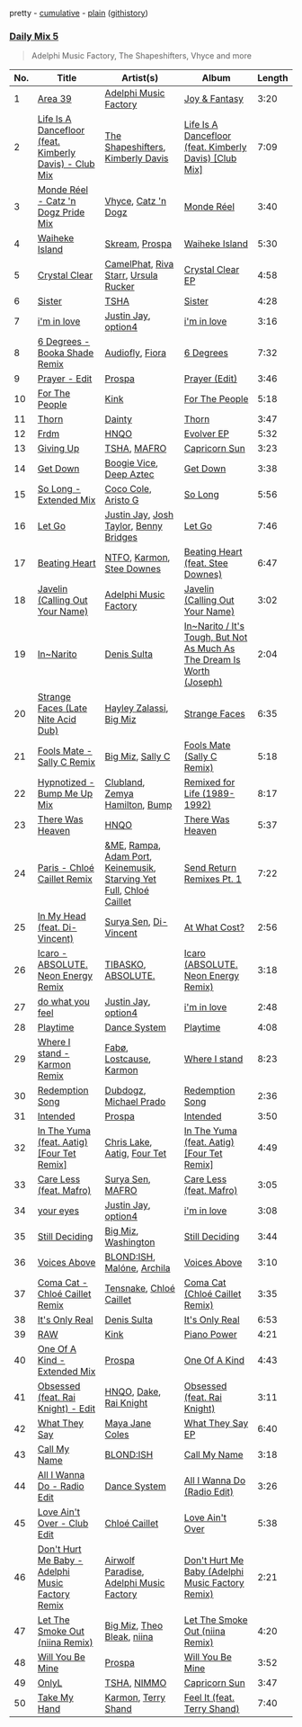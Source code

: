 pretty - [cumulative](/playlists/cumulative/Daily%20Mix%205.md) - [plain](/playlists/plain/37i9dQZF1E36TO0q54WsJv) ([githistory](https://github.githistory.xyz/vitokorn/spotify-playlist-archive/blob/master/playlists/plain/37i9dQZF1E36TO0q54WsJv))

### [Daily Mix 5](https://open.spotify.com/playlist/37i9dQZF1E36TO0q54WsJv)

> Adelphi Music Factory, The Shapeshifters, Vhyce and more

| No. | Title | Artist(s) | Album | Length |
|---|---|---|---|---|
| 1 | [Area 39](https://open.spotify.com/track/51xqoC8MD2eo84eweXnG2b) | [Adelphi Music Factory](https://open.spotify.com/artist/27cAR2QA0zM5v0KL9JNWwe) | [Joy & Fantasy](https://open.spotify.com/album/1TVmyP0kSZaJpDYoN30wNe) | 3:20 |
| 2 | [Life Is A Dancefloor (feat. Kimberly Davis) - Club Mix](https://open.spotify.com/track/0NIa5ds58qFkCO1vUdiLL6) | [The Shapeshifters](https://open.spotify.com/artist/60FV7KyxIH9FH1uq7u8inP), [Kimberly Davis](https://open.spotify.com/artist/1mQYmp7PviGfyjSb2oJ6gJ) | [Life Is A Dancefloor (feat. Kimberly Davis) [Club Mix]](https://open.spotify.com/album/7atvMwptTSmNdSPcefbfFG) | 7:09 |
| 3 | [Monde Réel - Catz 'n Dogz Pride Mix](https://open.spotify.com/track/79LRebOGsw2wyZG9toBTeO) | [Vhyce](https://open.spotify.com/artist/5rzLwPhUU0Fh8KEM021KHa), [Catz 'n Dogz](https://open.spotify.com/artist/5tYqFEuFELxnJZgGmmsfSh) | [Monde Réel](https://open.spotify.com/album/2SnKgyqOhDjZX6ULoq2lF0) | 3:40 |
| 4 | [Waiheke Island](https://open.spotify.com/track/0rXF3ggtZ8HTPHhwVf8B8j) | [Skream](https://open.spotify.com/artist/2jbP92oFLWqPqogflK1wlW), [Prospa](https://open.spotify.com/artist/6HabM2PUM519iIxervGWSb) | [Waiheke Island](https://open.spotify.com/album/2a4x4tRyD3abuCkNffZFzb) | 5:30 |
| 5 | [Crystal Clear](https://open.spotify.com/track/4z8JCLFf8ML8jLxoaLX1p3) | [CamelPhat](https://open.spotify.com/artist/240wlM8vDrf6S4zCyzGj2W), [Riva Starr](https://open.spotify.com/artist/1TRFAJu3Cw64APToZaGk9D), [Ursula Rucker](https://open.spotify.com/artist/3HVMTISidSkv0TNur6fmkj) | [Crystal Clear EP](https://open.spotify.com/album/4EaDHuv13AMmkQuVFrgj4K) | 4:58 |
| 6 | [Sister](https://open.spotify.com/track/2StEq5J2bCq5JiwCKbansz) | [TSHA](https://open.spotify.com/artist/2kLa7JZu4Ijdz1Gle2khZh) | [Sister](https://open.spotify.com/album/4INuwtV1B2dNCUbFkUXtFL) | 4:28 |
| 7 | [i'm in love](https://open.spotify.com/track/2mZZ6auslmDuBAiA6hYU4r) | [Justin Jay](https://open.spotify.com/artist/5k5eiijuHxrGwXp2Pz37GZ), [option4](https://open.spotify.com/artist/2X9xHtIaiUPaMG3jRwsQEO) | [i'm in love](https://open.spotify.com/album/4Xoe35l555OtaZqzov6pQW) | 3:16 |
| 8 | [6 Degrees - Booka Shade Remix](https://open.spotify.com/track/4H7vmEZE5cfDjurReK1WtT) | [Audiofly](https://open.spotify.com/artist/7JfTEfBRAB8ccDajaHdMlT), [Fiora](https://open.spotify.com/artist/2r7POU2f5jV6x3k4vsNwrM) | [6 Degrees](https://open.spotify.com/album/7nbnkp3n60hlZemjxOnmNK) | 7:32 |
| 9 | [Prayer - Edit](https://open.spotify.com/track/4Gd5Cxw7V4JCM9Uj6VpiwL) | [Prospa](https://open.spotify.com/artist/6HabM2PUM519iIxervGWSb) | [Prayer (Edit)](https://open.spotify.com/album/4fW8eARlhtdJkC2b3IeolF) | 3:46 |
| 10 | [For The People](https://open.spotify.com/track/2ykXU2kmtVhlinar4QMGh0) | [Kink](https://open.spotify.com/artist/6yCdWsTDt4Dmb5GMZd5QLb) | [For The People](https://open.spotify.com/album/6T8fHDM3RgTUAhKbKPYwDJ) | 5:18 |
| 11 | [Thorn](https://open.spotify.com/track/5gbKNqRkGkA9rGGaEHxiVg) | [Dainty](https://open.spotify.com/artist/7qz5GofoKgs2V3bSP5quAr) | [Thorn](https://open.spotify.com/album/02hNWAJegoJyW8nwdr1dCP) | 3:47 |
| 12 | [Frdm](https://open.spotify.com/track/5B0cPZgtgVfQAxlMWn8hqD) | [HNQO](https://open.spotify.com/artist/6pkEHKolF0GKjOdbbIEuUg) | [Evolver EP](https://open.spotify.com/album/5nOETkGz2Phgp3VbLxcjSR) | 5:32 |
| 13 | [Giving Up](https://open.spotify.com/track/07mOlP1DQv1ZsQTyCMNzaW) | [TSHA](https://open.spotify.com/artist/2kLa7JZu4Ijdz1Gle2khZh), [MAFRO](https://open.spotify.com/artist/2Y9v3pyVuYM0o8bSLAUUZm) | [Capricorn Sun](https://open.spotify.com/album/5maY5nikux4eBxcRCThzrA) | 3:23 |
| 14 | [Get Down](https://open.spotify.com/track/2qBqAH6QbDf0wSZrJ68qXM) | [Boogie Vice](https://open.spotify.com/artist/0UGYVDVkyoa44bvIjJdRh7), [Deep Aztec](https://open.spotify.com/artist/5getpnTxZMpYRlfyXOjQQw) | [Get Down](https://open.spotify.com/album/3gzKIMG7J3BBT9cYVQDdJf) | 3:38 |
| 15 | [So Long - Extended Mix](https://open.spotify.com/track/0uZ7qrV0jMLwwHvqSPuwXh) | [Coco Cole](https://open.spotify.com/artist/1uuWXTqz4q8GvI0ajQiRpI), [Aristo G](https://open.spotify.com/artist/1UN6ANms0goGVAYB1EOAyw) | [So Long](https://open.spotify.com/album/4k0772iH2XCIeAkqlrWBhN) | 5:56 |
| 16 | [Let Go](https://open.spotify.com/track/3Fvh9wFJmy2YgZ604dRNcv) | [Justin Jay](https://open.spotify.com/artist/5k5eiijuHxrGwXp2Pz37GZ), [Josh Taylor](https://open.spotify.com/artist/7DvbKCrqZ3vbOJZ4dP8Siw), [Benny Bridges](https://open.spotify.com/artist/4lP1lKWYqNLYWYtnuTh8OF) | [Let Go](https://open.spotify.com/album/0xLW2rhODVQZNI2siwMZLV) | 7:46 |
| 17 | [Beating Heart](https://open.spotify.com/track/4UBrPLvSGCxOhs05eSsX91) | [NTFO](https://open.spotify.com/artist/3CCu7y87f2RouffJEBLBcC), [Karmon](https://open.spotify.com/artist/5D23i7SCIXNP6GRHte99Md), [Stee Downes](https://open.spotify.com/artist/1REIcVUKiv1NcVivFm1ufJ) | [Beating Heart (feat. Stee Downes)](https://open.spotify.com/album/5SP4G72ud5mMW3cvjmtGRa) | 6:47 |
| 18 | [Javelin (Calling Out Your Name)](https://open.spotify.com/track/7GkVQ8u2hJ1xMTSTqVZj2M) | [Adelphi Music Factory](https://open.spotify.com/artist/27cAR2QA0zM5v0KL9JNWwe) | [Javelin (Calling Out Your Name)](https://open.spotify.com/album/3WHPQT135w07uWeMJtM20v) | 3:02 |
| 19 | [In~Narito](https://open.spotify.com/track/63Rg5ZEtttN93AdJFHO9zp) | [Denis Sulta](https://open.spotify.com/artist/7cDu9zG1gVQrMdSGBAhzvn) | [In~Narito / It's Tough, But Not As Much As The Dream Is Worth (Joseph)](https://open.spotify.com/album/5yCoRawE6r9JUOsjNnjHmg) | 2:04 |
| 20 | [Strange Faces (Late Nite Acid Dub)](https://open.spotify.com/track/3j9mK1zEpkLKhPKNf8Dze8) | [Hayley Zalassi](https://open.spotify.com/artist/6CkWYOPGB6vgMNjXAYRfav), [Big Miz](https://open.spotify.com/artist/16bJAXH14R42AnpN0FtaQo) | [Strange Faces](https://open.spotify.com/album/35oKTmccKcrR2RqizXr60N) | 6:35 |
| 21 | [Fools Mate - Sally C Remix](https://open.spotify.com/track/0nezQkchrWxnx08bwjWEA0) | [Big Miz](https://open.spotify.com/artist/16bJAXH14R42AnpN0FtaQo), [Sally C](https://open.spotify.com/artist/3AkVHCDEo2WuaVtMglFfN8) | [Fools Mate (Sally C Remix)](https://open.spotify.com/album/3BDbcspFHAosFMkYRJJE0K) | 5:18 |
| 22 | [Hypnotized - Bump Me Up Mix](https://open.spotify.com/track/7vidxMamc7huy2V73vpC8A) | [Clubland](https://open.spotify.com/artist/1992WoVCYrCH6PWRVszSlh), [Zemya Hamilton](https://open.spotify.com/artist/3o48wAypr9GSeCC6D5wUvx), [Bump](https://open.spotify.com/artist/3bsDP8aHqTKSGf5egZV33l) | [Remixed for Life (1989-1992)](https://open.spotify.com/album/4OVPqEzuJ93yODz6AIWvzJ) | 8:17 |
| 23 | [There Was Heaven](https://open.spotify.com/track/0hrOwGPRbgdatrxurTEf0r) | [HNQO](https://open.spotify.com/artist/6pkEHKolF0GKjOdbbIEuUg) | [There Was Heaven](https://open.spotify.com/album/2Yq99y3KW6SWkEcnAJHAxA) | 5:37 |
| 24 | [Paris - Chloé Caillet Remix](https://open.spotify.com/track/4J3XYyIJYpXVKenF566F3A) | [&ME](https://open.spotify.com/artist/5mIowAJMp7RKNheelruV5z), [Rampa](https://open.spotify.com/artist/08jywfUS0hp8XYlYs0cvz8), [Adam Port](https://open.spotify.com/artist/2loEsOijJ6XiGzWYFXMIRk), [Keinemusik](https://open.spotify.com/artist/26WKgv73kRHD0gEDKD1i8j), [Starving Yet Full](https://open.spotify.com/artist/49ukBTxilLygQEjsB6Gd1a), [Chloé Caillet](https://open.spotify.com/artist/68ywCN6ZpInbcilOfLBa3a) | [Send Return Remixes Pt. 1](https://open.spotify.com/album/2d10S3TzEDbCwxnTSZH1Bq) | 7:22 |
| 25 | [In My Head (feat. Di-Vincent)](https://open.spotify.com/track/09ssGltHU5tZ4HJG7NZtng) | [Surya Sen](https://open.spotify.com/artist/4hqsQ13aH4njud9LBg2Qap), [Di-Vincent](https://open.spotify.com/artist/6m75dmZElKg3Ji0HLEFyNv) | [At What Cost?](https://open.spotify.com/album/4qAZjzKlFI4c0v0xezQ6I8) | 2:56 |
| 26 | [Icaro - ABSOLUTE. Neon Energy Remix](https://open.spotify.com/track/4ENPCYmECErZ2SXgQpByal) | [TIBASKO](https://open.spotify.com/artist/6xq7g0E52yq4y8Op9X82Uo), [ABSOLUTE.](https://open.spotify.com/artist/7LAUsmZK0QfpJAmapct66h) | [Icaro (ABSOLUTE. Neon Energy Remix)](https://open.spotify.com/album/3vp4dhFXwdEZnsZ9SXaMZF) | 3:18 |
| 27 | [do what you feel](https://open.spotify.com/track/4xtuUid1ffxOy2jXUqTZUW) | [Justin Jay](https://open.spotify.com/artist/5k5eiijuHxrGwXp2Pz37GZ), [option4](https://open.spotify.com/artist/2X9xHtIaiUPaMG3jRwsQEO) | [i'm in love](https://open.spotify.com/album/4Xoe35l555OtaZqzov6pQW) | 2:48 |
| 28 | [Playtime](https://open.spotify.com/track/5FO3tcD7DZpEU0kd7YoawN) | [Dance System](https://open.spotify.com/artist/1ju2puXmReF61q0pjZX0oh) | [Playtime](https://open.spotify.com/album/59lDZsqCd4f4WkUE3laYY8) | 4:08 |
| 29 | [Where I stand - Karmon Remix](https://open.spotify.com/track/649LaABb6G29NNkge0lxzg) | [Fabø](https://open.spotify.com/artist/6PDdu3G4eK1brXt0gN8f6D), [Lostcause](https://open.spotify.com/artist/0I1rHf0aXxcHJT63hMsEmk), [Karmon](https://open.spotify.com/artist/5D23i7SCIXNP6GRHte99Md) | [Where I stand](https://open.spotify.com/album/6CyBMI6MnQOnxc2mPJyZ4w) | 8:23 |
| 30 | [Redemption Song](https://open.spotify.com/track/1tXaxUiefzevWIoz8U2gHL) | [Dubdogz](https://open.spotify.com/artist/4cdyqaBREB68H77QKCrKP1), [Michael Prado](https://open.spotify.com/artist/1MwIRwOW3uLt8PGM9vmsxA) | [Redemption Song](https://open.spotify.com/album/6LrPgu6tHXyJDtES1hGvig) | 2:36 |
| 31 | [Intended](https://open.spotify.com/track/4YjyvJCYlJPQnFQ6VlbGXW) | [Prospa](https://open.spotify.com/artist/6HabM2PUM519iIxervGWSb) | [Intended](https://open.spotify.com/album/5dL8SC1ETtRBKeCnAyr2sM) | 3:50 |
| 32 | [In The Yuma (feat. Aatig) [Four Tet Remix]](https://open.spotify.com/track/4jzi9TxkTRR95CVnLQYQx6) | [Chris Lake](https://open.spotify.com/artist/5Igpc9iLZ3YGtKeYfSrrOE), [Aatig](https://open.spotify.com/artist/21OabQwzpxuFNxp7p781Ao), [Four Tet](https://open.spotify.com/artist/7Eu1txygG6nJttLHbZdQOh) | [In The Yuma (feat. Aatig) [Four Tet Remix]](https://open.spotify.com/album/61pYqcKDU3ozNebk0piZoa) | 4:49 |
| 33 | [Care Less (feat. Mafro)](https://open.spotify.com/track/16eLGXZkS8zudq5MtS8pw4) | [Surya Sen](https://open.spotify.com/artist/4hqsQ13aH4njud9LBg2Qap), [MAFRO](https://open.spotify.com/artist/2Y9v3pyVuYM0o8bSLAUUZm) | [Care Less (feat. Mafro)](https://open.spotify.com/album/1oke3BISuMUHhHSxfPI4Ee) | 3:05 |
| 34 | [your eyes](https://open.spotify.com/track/5IAKVMq1wLpSpqDkPrVSJT) | [Justin Jay](https://open.spotify.com/artist/5k5eiijuHxrGwXp2Pz37GZ), [option4](https://open.spotify.com/artist/2X9xHtIaiUPaMG3jRwsQEO) | [i'm in love](https://open.spotify.com/album/4Xoe35l555OtaZqzov6pQW) | 3:08 |
| 35 | [Still Deciding](https://open.spotify.com/track/4HIQJ7uhosxYnGqeTDxmsh) | [Big Miz](https://open.spotify.com/artist/16bJAXH14R42AnpN0FtaQo), [Washington](https://open.spotify.com/artist/11K64lC9HdV9vEjhgIrr9Q) | [Still Deciding](https://open.spotify.com/album/7Mtb3ztD7FEpScsyPcoHXL) | 3:44 |
| 36 | [Voices Above](https://open.spotify.com/track/62fX7oJFfJp4g1b3LShSqf) | [BLOND:ISH](https://open.spotify.com/artist/6zsJjoCtL1WByG0VsuFWzR), [Malóne](https://open.spotify.com/artist/7fQMET8UaHL3gpH9LhqINM), [Archila](https://open.spotify.com/artist/3XAGebwIZIMFUt0ZgnXOwh) | [Voices Above](https://open.spotify.com/album/2CPFql01jhAi4w9AvGLGTW) | 3:10 |
| 37 | [Coma Cat - Chloé Caillet Remix](https://open.spotify.com/track/4k230LPZO0llG0UJrKDJFk) | [Tensnake](https://open.spotify.com/artist/75nC6MXUalYZSOd7OfNkwq), [Chloé Caillet](https://open.spotify.com/artist/68ywCN6ZpInbcilOfLBa3a) | [Coma Cat (Chloé Caillet Remix)](https://open.spotify.com/album/2OFK80hemyMgjvU6c24tD9) | 3:35 |
| 38 | [It's Only Real](https://open.spotify.com/track/1d8yv21IqQl580O8Nulc4W) | [Denis Sulta](https://open.spotify.com/artist/7cDu9zG1gVQrMdSGBAhzvn) | [It's Only Real](https://open.spotify.com/album/6wWj414Za6bcJEEDCffctz) | 6:53 |
| 39 | [RAW](https://open.spotify.com/track/6F4U9KUqfDWtOyKtXLktSy) | [Kink](https://open.spotify.com/artist/6yCdWsTDt4Dmb5GMZd5QLb) | [Piano Power](https://open.spotify.com/album/6AprjNjK87JcZTyQWHXsSL) | 4:21 |
| 40 | [One Of A Kind - Extended Mix](https://open.spotify.com/track/6ny7Suxk9X3HjKXrc5Rn2o) | [Prospa](https://open.spotify.com/artist/6HabM2PUM519iIxervGWSb) | [One Of A Kind](https://open.spotify.com/album/0pY2gvt6qxMXNuH074J7Yy) | 4:43 |
| 41 | [Obsessed (feat. Rai Knight) - Edit](https://open.spotify.com/track/0iLrIjEiboY8ZKwXEOzdBB) | [HNQO](https://open.spotify.com/artist/6pkEHKolF0GKjOdbbIEuUg), [Dake](https://open.spotify.com/artist/7qz1xtj8cNlDElLmoUVRtF), [Rai Knight](https://open.spotify.com/artist/5W8FxWHloPBsQNmqTKS0JR) | [Obsessed (feat. Rai Knight)](https://open.spotify.com/album/2BB39ALMJdbqk1WqXYks0R) | 3:11 |
| 42 | [What They Say](https://open.spotify.com/track/5S7Y5HgQ2HPqiCVkKylT2r) | [Maya Jane Coles](https://open.spotify.com/artist/6TshTCYwh9ySzOO6Jy4Ux2) | [What They Say EP](https://open.spotify.com/album/0DECxh5mdTBhB2Rw9qE7UI) | 6:40 |
| 43 | [Call My Name](https://open.spotify.com/track/0vQ2LIvx5U6QN7BnUHWwsJ) | [BLOND:ISH](https://open.spotify.com/artist/6zsJjoCtL1WByG0VsuFWzR) | [Call My Name](https://open.spotify.com/album/1JU6xZQeMx05tLZAkm5uCv) | 3:18 |
| 44 | [All I Wanna Do - Radio Edit](https://open.spotify.com/track/2M42ULRtxbo5m3tA4HS3iH) | [Dance System](https://open.spotify.com/artist/1ju2puXmReF61q0pjZX0oh) | [All I Wanna Do (Radio Edit)](https://open.spotify.com/album/71004lA2E0xecVnR9Bkw90) | 3:26 |
| 45 | [Love Ain't Over - Club Edit](https://open.spotify.com/track/1QYkx8JV0E6eEXoD1q49dD) | [Chloé Caillet](https://open.spotify.com/artist/68ywCN6ZpInbcilOfLBa3a) | [Love Ain't Over](https://open.spotify.com/album/51oTex9Ozpd3DfpUhymt9w) | 5:38 |
| 46 | [Don't Hurt Me Baby - Adelphi Music Factory Remix](https://open.spotify.com/track/1KTGyO8Jm6yOAHj8OUzefp) | [Airwolf Paradise](https://open.spotify.com/artist/0c3I7EPZUCCG7khbUwQDjl), [Adelphi Music Factory](https://open.spotify.com/artist/27cAR2QA0zM5v0KL9JNWwe) | [Don't Hurt Me Baby (Adelphi Music Factory Remix)](https://open.spotify.com/album/1N16znuYurb08Tx2smc85S) | 2:21 |
| 47 | [Let The Smoke Out (niina Remix)](https://open.spotify.com/track/6C8OXdDSsDbjG3LAngTX1y) | [Big Miz](https://open.spotify.com/artist/16bJAXH14R42AnpN0FtaQo), [Theo Bleak](https://open.spotify.com/artist/1P7Y9mc5VzxlEeo15JpNAk), [niina](https://open.spotify.com/artist/4GUXcdZFwb8zNdpqkXQWkh) | [Let The Smoke Out (niina Remix)](https://open.spotify.com/album/5US2mBfRncLQCh1bLevfn2) | 4:20 |
| 48 | [Will You Be Mine](https://open.spotify.com/track/15H467gdxSmq8IMl1TC46u) | [Prospa](https://open.spotify.com/artist/6HabM2PUM519iIxervGWSb) | [Will You Be Mine](https://open.spotify.com/album/3XIaFrOS8IXOTe0LfjLrEN) | 3:52 |
| 49 | [OnlyL](https://open.spotify.com/track/0Z710iTvInQnPMit6gegPZ) | [TSHA](https://open.spotify.com/artist/2kLa7JZu4Ijdz1Gle2khZh), [NIMMO](https://open.spotify.com/artist/76MojWoWNPzzKdrEspy5sl) | [Capricorn Sun](https://open.spotify.com/album/5maY5nikux4eBxcRCThzrA) | 3:47 |
| 50 | [Take My Hand](https://open.spotify.com/track/1kRIx1VjgdEknv0ZuVflxW) | [Karmon](https://open.spotify.com/artist/5D23i7SCIXNP6GRHte99Md), [Terry Shand](https://open.spotify.com/artist/2zwsd48jzdBFZl0AHQqTq6) | [Feel It (feat. Terry Shand)](https://open.spotify.com/album/4Xq3gxd9swHSvvLShvPlfd) | 7:40 |